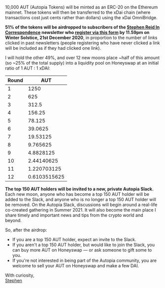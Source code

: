 10,000 AUT (Autopia Tokens) will be minted as an ERC-20 on the Ethereum mainnet. These tokens will then be transferred to the xDai chain (where transactions cost just cents rather than dollars) using the xDai OmniBridge.

**51% of the tokens will be airdropped to subscribers of the [Stephen Reid In Correspondence](http://stephenreid.substack.com/) newsletter who [register via this form](https://docs.google.com/forms/d/e/1FAIpQLSfUnLxvkMhjsV8TsV_meH2gHdleT2HrRQL_SlVFkHxGfFKdoA/viewform) by 11.59pm on Winter Solstice, 21st December 2020**, in proportion to the number of links clicked in past newsletters (people registering who have never clicked a link will be included as if they had clicked one link).

I will hold the other 49%, and over 12 new moons place ~half of this amount (so ~25% of the total supply) into a liquidity pool on Honeyswap at an initial ratio of 1 AUT : 1 xDAI:

<table class="table table-condensed">
<thead>
<tr>
<th>Round</th>
<th>AUT</th>
</tr>
</thead>
<tr><td>1</td><td>1250</td></tr>
<tr><td>2</td><td>625</td></tr>
<tr><td>3</td><td>312.5</td></tr>
<tr><td>4</td><td>156.25</td></tr>
<tr><td>5</td><td>78.125</td></tr>
<tr><td>6</td><td>39.0625</td></tr>
<tr><td>7</td><td>19.53125</td></tr>
<tr><td>8</td><td>9.765625</td></tr>
<tr><td>9</td><td>4.8828125</td></tr>
<tr><td>10</td><td>2.44140625</td></tr>
<tr><td>11</td><td>1.220703125</td></tr>
<tr><td>12</td><td>0.6103515625</td></tr>
</table>

<strong>The top 150 AUT holders will be invited to a new, private Autopia Slack.</strong> Each new moon, anyone who has become a top 150 AUT holder will be added to the Slack, and anyone who is no longer a top 150 AUT holder will be removed. On the Autopia Slack, discussions will begin around a real-life co-created gathering in Summer 2021. It will also become the main place I share timely and important news and tips from the crypto world and beyond.

So, after the airdrop:

* If you are a top 150 AUT holder, expect an invite to the Slack.
* If you aren't a top 150 AUT holder, but would like to join the Slack, you can buy more AUT on Honeyswap — or ask someone to gift some to you.
* If you're not interested in being part of the Autopia community, you are welcome to sell your AUT on Honeyswap and make a few DAI.

With curiosity,<br />
[Stephen](https://stephenreid.net)
